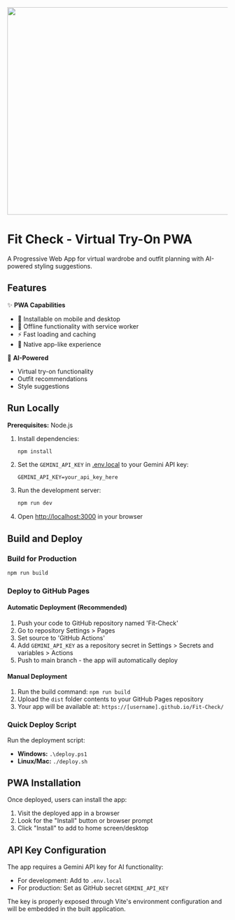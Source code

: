 <div align="center">
<img width="1200" height="475" alt="GHBanner" src="https://github.com/user-attachments/assets/0aa67016-6eaf-458a-adb2-6e31a0763ed6" />
</div>

# Fit Check - Virtual Try-On PWA

A Progressive Web App for virtual wardrobe and outfit planning with AI-powered styling suggestions.

## Features

✨ **PWA Capabilities**
- 📱 Installable on mobile and desktop
- 🔄 Offline functionality with service worker
- ⚡ Fast loading and caching
- 🎨 Native app-like experience

🤖 **AI-Powered**
- Virtual try-on functionality
- Outfit recommendations
- Style suggestions

## Run Locally

**Prerequisites:** Node.js

1. Install dependencies:
   ```bash
   npm install
   ```

2. Set the `GEMINI_API_KEY` in [.env.local](.env.local) to your Gemini API key:
   ```
   GEMINI_API_KEY=your_api_key_here
   ```

3. Run the development server:
   ```bash
   npm run dev
   ```

4. Open [http://localhost:3000](http://localhost:3000) in your browser

## Build and Deploy

### Build for Production
```bash
npm run build
```

### Deploy to GitHub Pages

#### Automatic Deployment (Recommended)
1. Push your code to GitHub repository named 'Fit-Check'
2. Go to repository Settings > Pages
3. Set source to 'GitHub Actions'
4. Add `GEMINI_API_KEY` as a repository secret in Settings > Secrets and variables > Actions
5. Push to main branch - the app will automatically deploy

#### Manual Deployment
1. Run the build command: `npm run build`
2. Upload the `dist` folder contents to your GitHub Pages repository
3. Your app will be available at: `https://[username].github.io/Fit-Check/`

### Quick Deploy Script
Run the deployment script:
- **Windows:** `.\deploy.ps1`
- **Linux/Mac:** `./deploy.sh`

## PWA Installation

Once deployed, users can install the app:
1. Visit the deployed app in a browser
2. Look for the "Install" button or browser prompt
3. Click "Install" to add to home screen/desktop

## API Key Configuration

The app requires a Gemini API key for AI functionality:
- For development: Add to `.env.local`
- For production: Set as GitHub secret `GEMINI_API_KEY`

The key is properly exposed through Vite's environment configuration and will be embedded in the built application.
